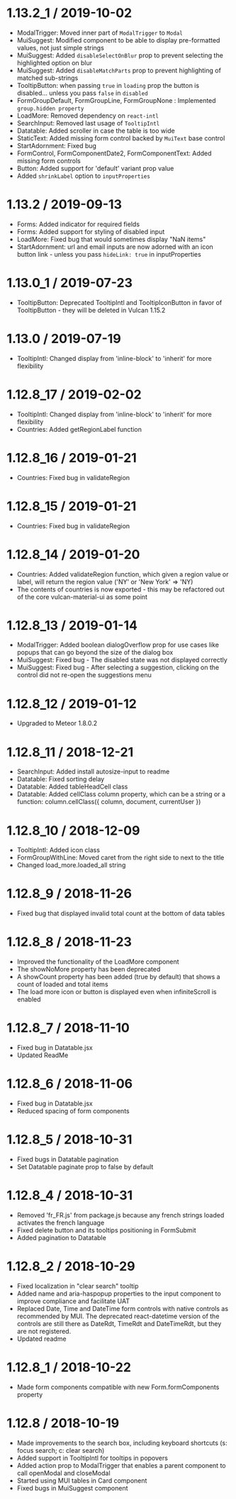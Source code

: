 1.13.2_1 / 2019-10-02
=====================

 * ModalTrigger: Moved inner part of `ModalTrigger` to `Modal`
 * MuiSuggest: Modified component to be able to display pre-formatted values, not just simple strings
 * MuiSuggest: Added `disableSelectOnBlur` prop to prevent selecting the highlighted option on blur
 * MuiSuggest: Added `disableMatchParts` prop to prevent highlighting of matched sub-strings
 * TooltipButton: when passing `true` in `loading` prop the button is disabled... unless you pass `false` in `disabled`
 * FormGroupDefault, FormGroupLine, FormGroupNone : Implemented `group.hidden property`
 * LoadMore: Removed dependency on `react-intl`
 * SearchInput: Removed last usage of `TooltipIntl`
 * Datatable: Added scroller in case the table is too wide
 * StaticText: Added missing form control backed by `MuiText` base control
 * StartAdornment: Fixed bug
 * FormControl, FormComponentDate2, FormComponentText: Added missing form controls
 * Button: Added support for 'default' variant prop value
 * Added `shrinkLabel` option to `inputProperties`
 
1.13.2 / 2019-09-13
===================

 * Forms: Added indicator for required fields
 * Forms: Added support for styling of disabled input
 * LoadMore: Fixed bug that would sometimes display "NaN items"
 * StartAdornment: url and email inputs are now adorned with an icon button link - unless you pass `hideLink: true` in inputProperties
 
1.13.0_1 / 2019-07-23
=====================

 * TooltipButton: Deprecated TooltipIntl and TooltipIconButton in favor of TooltipButton - they will be deleted in Vulcan 1.15.2
 
1.13.0 / 2019-07-19
===================

 * TooltipIntl: Changed display from 'inline-block' to 'inherit' for more flexibility
 
1.12.8_17 / 2019-02-02
======================

 * TooltipIntl: Changed display from 'inline-block' to 'inherit' for more flexibility
 * Countries: Added getRegionLabel function
 
1.12.8_16 / 2019-01-21
======================

 * Countries: Fixed bug in validateRegion
 
1.12.8_15 / 2019-01-21
======================

 * Countries: Fixed bug in validateRegion
 
1.12.8_14 / 2019-01-20
======================

 * Countries: Added validateRegion function, which given a region value or label, will return the region value ('NY' or 'New York' => 'NY)
 * The contents of countries is now exported - this may be refactored out of the core vulcan-material-ui as some point
 
1.12.8_13 / 2019-01-14
======================

 * ModalTrigger: Added boolean dialogOverflow prop for use cases like popups that can go beyond the size of the dialog box
 * MuiSuggest: Fixed bug - The disabled state was not displayed correctly
 * MuiSuggest: Fixed bug - After selecting a suggestion, clicking on the control did not re-open the suggestions menu
 
1.12.8_12 / 2019-01-12
======================

 * Upgraded to Meteor 1.8.0.2
 
1.12.8_11 / 2018-12-21
======================

 * SearchInput: Added install autosize-input to readme
 * Datatable: Fixed sorting delay
 * Datatable: Added tableHeadCell class
 * Datatable: Added cellClass column property, which can be a string or a function: column.cellClass({ column, document, currentUser })
 
1.12.8_10 / 2018-12-09
======================

 * TooltipIntl: Added icon class
 * FormGroupWithLine: Moved caret from the right side to next to the title
 * Changed load_more.loaded_all string
 
1.12.8_9 / 2018-11-26
=====================

 * Fixed bug that displayed invalid total count at the bottom of data tables
 
1.12.8_8 / 2018-11-23
=====================

 * Improved the functionality of the LoadMore component
 * The showNoMore property has been deprecated
 * A showCount property has been added (true by default) that shows a count of loaded and total items
 * The load more icon or button is displayed even when infiniteScroll is enabled
 
1.12.8_7 / 2018-11-10
=====================

 * Fixed bug in Datatable.jsx
 * Updated ReadMe
 
1.12.8_6 / 2018-11-06
=====================

 * Fixed bug in Datatable.jsx
 * Reduced spacing of form components
 
1.12.8_5 / 2018-10-31
=====================

 * Fixed bugs in Datatable pagination
 * Set Datatable paginate prop to false by default
 
1.12.8_4 / 2018-10-31
=====================

 * Removed 'fr_FR.js' from package.js because any french strings loaded activates the french language
 * Fixed delete button and its tooltips positioning in FormSubmit
 * Added pagination to Datatable
 
1.12.8_2 / 2018-10-29
=====================

 * Fixed localization in "clear search" tooltip
 * Added name and aria-haspopup properties to the input component to improve compliance and facilitate UAT
 * Replaced Date, Time and DateTime form controls with native controls as recommended by MUI. 
   The deprecated react-datetime version of the controls are still there as DateRdt, TimeRdt and DateTimeRdt, but they are not registered.
 * Updated readme
 
1.12.8_1 / 2018-10-22
=====================

 * Made form components compatible with new Form.formComponents property
 
1.12.8 / 2018-10-19
===================

 * Made improvements to the search box, including keyboard shortcuts (s: focus search; c: clear search)
 * Added support in TooltipIntl for tooltips in popovers
 * Added action prop to ModalTrigger that enables a parent component to call openModal and closeModal
 * Started using MUI tables in Card component
 * Fixed bugs in MuiSuggest component

